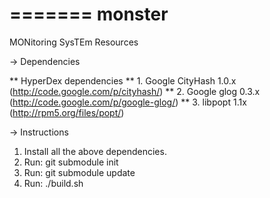 =======
monster
=======

MONitoring SysTEm Resources

-> Dependencies

** HyperDex dependencies
** 1. Google CityHash 1.0.x (http://code.google.com/p/cityhash/)
** 2. Google glog 0.3.x (http://code.google.com/p/google-glog/)
** 3. libpopt 1.1x (http://rpm5.org/files/popt/)

-> Instructions

1. Install all the above dependencies.
2. Run: git submodule init
3. Run: git submodule update
4. Run: ./build.sh
